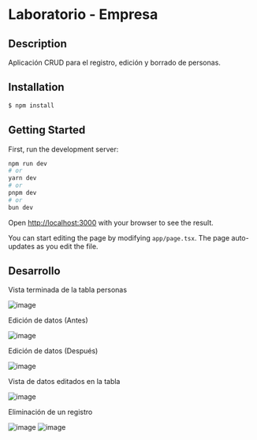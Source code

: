 # Laboratorio - Empresa

## Description

Aplicación CRUD para el registro, edición y borrado de personas.

## Installation

```bash
$ npm install
```

## Getting Started

First, run the development server:

```bash
npm run dev
# or
yarn dev
# or
pnpm dev
# or
bun dev
```

Open [http://localhost:3000](http://localhost:3000) with your browser to see the result.

You can start editing the page by modifying `app/page.tsx`. The page auto-updates as you edit the file.

## Desarrollo

Vista terminada de la tabla personas

![image](https://github.com/SuleiChang/empresa/assets/170781882/4d43f9fe-8be9-42d8-ac0c-4de1320cae26)

Edición de datos (Antes)

![image](https://github.com/SuleiChang/empresa/assets/170781882/2a07d3a1-62ff-4873-baca-861a795406b8)

Edición de datos (Después)

![image](https://github.com/SuleiChang/empresa/assets/170781882/6589c029-9457-4055-b6ee-5e7340d4d271)

Vista de datos editados en la tabla

![image](https://github.com/SuleiChang/empresa/assets/170781882/1d6ac035-bea3-477e-874a-abe8bab9bcce)

Eliminación de un registro

![image](https://github.com/SuleiChang/empresa/assets/170781882/9df46e59-950c-4f20-8dda-87120a50b779)
![image](https://github.com/SuleiChang/empresa/assets/170781882/d9d86ff6-ede2-472a-9120-54e2979c19f6)


